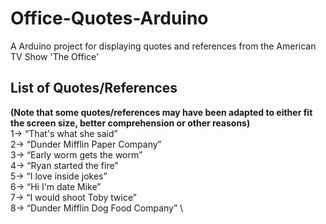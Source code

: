 # Office-Quotes-Arduino
A Arduino project for displaying quotes and references from the American TV Show 'The Office'

## List of Quotes/References
**(Note that some quotes/references may have been adapted to either fit the screen size, better comprehension or other reasons)** \
1-> “That's what she said” \
2-> “Dunder Mifflin Paper Company” \
3-> “Early worm gets the worm” \
4-> “Ryan started the fire” \
5-> “I love inside jokes” \
6-> “Hi I'm date Mike” \
7-> “I would shoot Toby twice” \
8-> “Dunder Mifflin Dog Food Company” \
